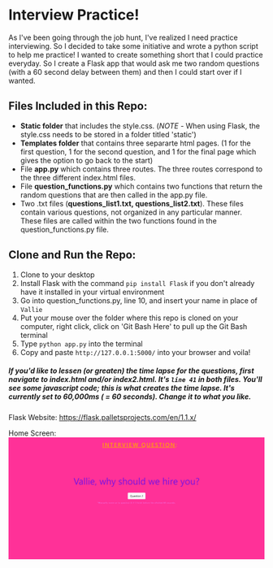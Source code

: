 # Interview Practice!
As I've been going through the job hunt, I've realized I need practice interviewing.  So I decided to take some initiative and wrote a python script to help me practice!  I wanted to create something short that I could practice everyday.  So I create a Flask app that would ask me two random questions (with a 60 second delay between them) and then I could start over if I wanted.


## Files Included in this Repo:
* <b>Static folder</b> that includes the style.css.  (<i>NOTE - </i>When using Flask, the style.css needs to be stored in a folder titled 'static')                
* <b>Templates folder</b> that contains three separarte html pages. (1 for the first question, 1 for the second question, and 1 for the final page which gives the option to go back to the start)                      
* File <b>app.py</b> which contains three routes.  The three routes correspond to the three different index.html files.                       
* File <b>question_functions.py</b> which contains two functions that return the random questions that are then called in the app.py file.                        
* Two .txt files (<b>questions_list1.txt, questions_list2.txt</b>). These files contain various questions, not organized in any particular manner.  These files are called within the two functions found in the question_functions.py file.                        

## Clone and Run the Repo:
1. Clone to your desktop
2. Install Flask with the command `pip install Flask` if you don't already have it installed in your virtual environment
3. Go into question_functions.py, line 10, and insert your name in place of `Vallie`      
4. Put your mouse over the folder where this repo is cloned on your computer, right click, click on 'Git Bash Here' to pull up the Git Bash terminal
5. Type `python app.py` into the terminal    
6. Copy and paste `http://127.0.0.1:5000/` into your browser and voila!

##### If you'd like to lessen (or greaten) the time lapse for the questions, first navigate to index.html and/or index2.html. It's `line 41` in both files.  You'll see some javascript code; this is what creates the time lapse.  It's currently set to 60,000ms ( = 60 seconds).  Change it to what you like.

Flask Website: https://flask.palletsprojects.com/en/1.1.x/


Home Screen:
![interview_script](/static/interview_script.PNG)                
